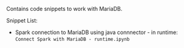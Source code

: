 Contains code snippets to work with MariaDB.

Snippet List:
+ Spark connection to MariaDB using java connnector - in runtime: ```Connect Spark with MariaDB - runtime.ipynb```
